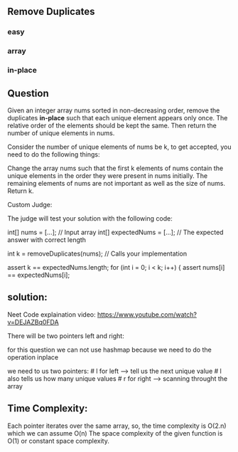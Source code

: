 
## Remove Duplicates 
### easy
### array
### in-place

## Question
Given an integer array nums sorted in non-decreasing order, remove the duplicates **in-place** such that each unique element appears only once. The relative order of the elements should be kept the same. Then return the number of unique elements in nums.

Consider the number of unique elements of nums be k, to get accepted, you need to do the following things:

Change the array nums such that the first k elements of nums contain the unique elements in the order they were present in nums initially. The remaining elements of nums are not important as well as the size of nums.
Return k.

Custom Judge:

The judge will test your solution with the following code:


int[] nums = [...]; // Input array
int[] expectedNums = [...]; // The expected answer with correct length

int k = removeDuplicates(nums); // Calls your implementation

assert k == expectedNums.length;
for (int i = 0; i < k; i++) {
    assert nums[i] == expectedNums[i];

## solution:

Neet Code explaination video: https://www.youtube.com/watch?v=DEJAZBq0FDA

There will be two pointers left and right:

for this question we can not use hashmap because we need to do the operation inplace

 we need to us two pointers:
            # l for left --> tell us the next unique value
            # l also tells us how many unique values
            # r for right --> scanning throught the array

## Time Complexity:
Each pointer iterates over the same array, so, the time complexity is O(2.n) which we can assume O(n)
The space complexity of the given function is O(1) or constant space complexity.


